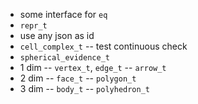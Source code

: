 - some interface for `eq`
- `repr_t`
- use any json as id
- `cell_complex_t` -- test continuous check
- `spherical_evidence_t`
- 1 dim -- `vertex_t`, `edge_t` -- `arrow_t`
- 2 dim -- `face_t` -- `polygon_t`
- 3 dim -- `body_t` -- `polyhedron_t`
